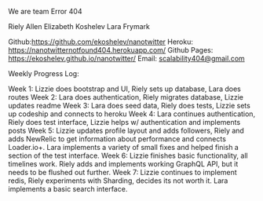 We are team Error 404

Riely Allen
Elizabeth Koshelev
Lara Frymark

Github:https://github.com/ekoshelev/nanotwitter
Heroku: https://nanotwitternotfound404.herokuapp.com/
Github Pages: https://ekoshelev.github.io/nanotwitter/
Email: scalability404@gmail.com

Weekly Progress Log:

Week 1: Lizzie does bootstrap and UI, Riely sets up database, Lara does routes
Week 2: Lara does authentication, Riely migrates database, Lizzie updates readme
Week 3: Lara does seed data, Riely does tests, Lizzie sets up codeship and connects to heroku
Week 4: Lara continues authentication, Riely does test interface, Lizzie helps w/ authentication and implements posts
Week 5: Lizzie updates profile layout and adds followers, Riely and adds NewRelic to get information about performance and connects Loader.io+. Lara implements a variety of small fixes and helped finish a section of the test interface.
Week 6: Lizzie finishes basic functionality, all timelines work.  Riely adds and implements working GraphQL API, but it needs to be flushed out further.
Week 7: Lizzie continues to implement redis, Riely experiments with Sharding, decides its not worth it. Lara implements a basic search interface.
